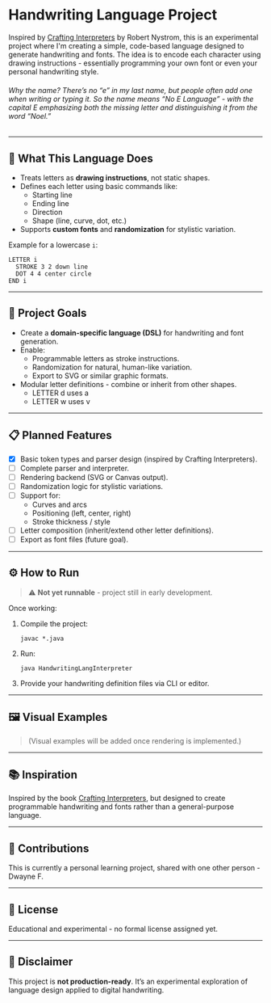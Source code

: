 # Handwriting Language Project

Inspired by [Crafting Interpreters](https://craftinginterpreters.com/) by Robert Nystrom, this is an experimental project where I'm creating a simple, code-based language designed to generate handwriting and fonts. The idea is to encode each character using drawing instructions - essentially programming your own font or even your personal handwriting style.
###### *Why the name? There’s no “e” in my last name, but people often add one when writing or typing it. So the name means “No E Language” - with the capital E emphasizing both the missing letter and distinguishing it from the word “Noel.”*
---

## 🎨 What This Language Does

- Treats letters as **drawing instructions**, not static shapes.
- Defines each letter using basic commands like:
  - Starting line
  - Ending line
  - Direction
  - Shape (line, curve, dot, etc.)
- Supports **custom fonts** and **randomization** for stylistic variation.

Example for a lowercase `i`:

```
LETTER i
  STROKE 3 2 down line
  DOT 4 4 center circle
END i
```

---

## 🚀 Project Goals

- Create a **domain-specific language (DSL)** for handwriting and font generation.
- Enable:
  - Programmable letters as stroke instructions.
  - Randomization for natural, human-like variation.
  - Export to SVG or similar graphic formats.
- Modular letter definitions - combine or inherit from other shapes.
  - LETTER d uses a
  - LETTER w uses v

---

## 📋 Planned Features

- [x] Basic token types and parser design (inspired by Crafting Interpreters).
- [ ] Complete parser and interpreter.
- [ ] Rendering backend (SVG or Canvas output).
- [ ] Randomization logic for stylistic variations.
- [ ] Support for:
  - Curves and arcs
  - Positioning (left, center, right)
  - Stroke thickness / style
- [ ] Letter composition (inherit/extend other letter definitions).
- [ ] Export as font files (future goal).

---

## ⚙️ How to Run

> ⚠️ **Not yet runnable** - project still in early development.

Once working:
1. Compile the project:
   ```
   javac *.java
   ```

2. Run:
   ```
   java HandwritingLangInterpreter
   ```

3. Provide your handwriting definition files via CLI or editor.

---

## 🖼️ Visual Examples

> (Visual examples will be added once rendering is implemented.)

---

## 📚 Inspiration

Inspired by the book [Crafting Interpreters](https://craftinginterpreters.com/), but designed to create programmable handwriting and fonts rather than a general-purpose language.

---

## 🤝 Contributions

This is currently a personal learning project, shared with one other person - Dwayne F.

---

## 📄 License

Educational and experimental - no formal license assigned yet.

---

## 🚧 Disclaimer

This project is **not production-ready**. It’s an experimental exploration of language design applied to digital handwriting.
